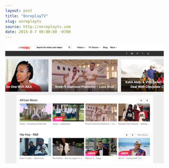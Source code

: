 ```yaml
---
layout: post
title: "OnreplayTV"
slug: onreplaytv
source: http://onreplaytv.com
date: 2015-8-7 00:00:00 -0700
---
```


<img src="/assets/img/screenshots/onreplaytv.jpg">

